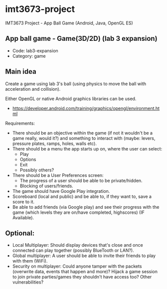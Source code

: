 # imt3673-project
IMT3673 Project - App Ball Game (Android, Java, OpenGL ES)

## App ball game - Game(3D/2D) (lab 3 expansion)
* Code: lab3-expansion
* Category: game

## Main idea

Create a game using lab 3's ball (using physics to move the ball with acceleration and collision).

Either OpenGL or native Android graphics libraries can be used.

* https://developer.android.com/training/graphics/opengl/environment.html

Requirements:
* There should be an objective within the game (if not it wouldn't be a game really, would it?) and something to interact with (maybe: levers, pressure plates, ramps, holes, walls etc).
* There should be a menu the app starts up on, where the user can select:
  * Play
  * Options
  * Exit
  * Possibly others?
* There should be a User Preferences screen:
  * The progress of a user should be able to be private/hidden.
  * Blocking of users/friends.
* The game should have Google Play integration.
* Scoreboard (local and public) and be able to, if they want to, save a score to it.
* Be able to add friends (via Google play) and see their progress with the game (which levels they are on/have completed, highscores) (IF Available).

## Optional:
* Local Multiplayer: Should display devices that's close and once connected can play together (possibly BlueTooth or LAN?).
* Global multiplayer: A user should be able to invite their friends to play with them (WiFi).
* Security on multiplayer: Could anyone tamper with the packets (overwrite data, events that happen and more)? Hijack a game session to join private parties/games they shouldn't have access too? Other vulnerabilities?
